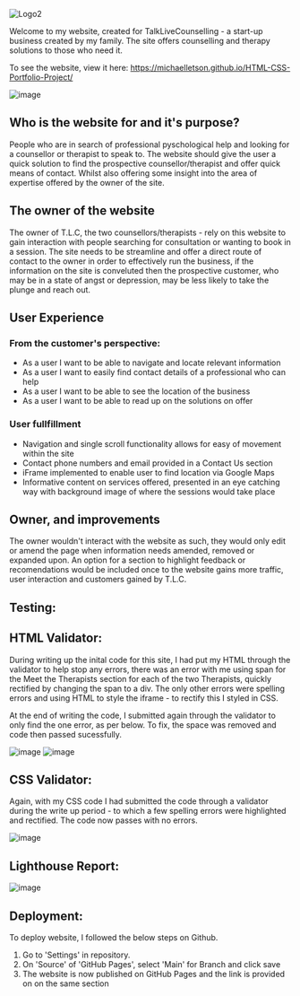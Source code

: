 ![Logo2](https://user-images.githubusercontent.com/93741957/147664655-e3b6b478-7146-42b3-a4fb-b8b3feb1c57d.png)

Welcome to my website, created for TalkLiveCounselling - a start-up business created by my family. 
The site offers counselling and therapy solutions to those who need it.

To see the website, view it here: https://michaelletson.github.io/HTML-CSS-Portfolio-Project/ 

![image](https://user-images.githubusercontent.com/93741957/147678956-a1805889-af32-4b96-80b6-792f66e59244.png)

<h2>Who is the website for and it's purpose?</h2> 

People who are in search of professional pyschological help and looking for a counsellor or therapist to speak to. The website should give the user a quick solution to find the prospective counsellor/therapist and offer quick means of contact. Whilst also offering some insight into the area of expertise offered by the owner of the site. 

<h2>The owner of the website</h2>

The owner of T.L.C, the two counsellors/therapists - rely on this website to gain interaction with people searching for consultation or wanting to book in a session. The site needs to be streamline and offer a direct route of contact to the owner in order to effectively run the business, if the information on the site is conveluted then the prospective customer, who may be in a state of angst or depression, may be less likely to take the plunge and reach out.

<h2>User Experience</h2>

<h3>From the customer's perspective:</h3>
<ul>
  <li>As a user I want to be able to navigate and locate relevant information</li>
  <li>As a user I want to easily find contact details of a professional who can help</li>
  <li>As a user I want to be able to see the location of the business</li>
  <li>As a user I want to be able to read up on the solutions on offer</li>
</ul>

<h3>User fullfillment</h3>
<ul>
  <li>Navigation and single scroll functionality allows for easy of movement within the site</li>
  <li>Contact phone numbers and email provided in a Contact Us section</li>
  <li>iFrame implemented to enable user to find location via Google Maps</li>
  <li>Informative content on services offered, presented in an eye catching way with background image of where the sessions would take place</li>
</ul>

<h2>Owner, and improvements</h2>
The owner wouldn't interact with the website as such, they would only edit or amend the page when information needs amended, removed or expanded upon. 
An option for a section to highlight feedback or recomendations would be included once to the website gains more traffic, user interaction and customers gained by T.L.C.

<h2>Testing:</h2>

<h3></h3>

<h2>HTML Validator:</h2>

During writing up the inital code for this site, I had put my HTML through the validator to help stop any errors, there was an error with me using span for the Meet the Therapists section for each of the two Therapists, quickly rectified by changing the span to a div. The only other errors were spelling errors and using HTML to style the iframe - to rectify this I styled in CSS. 
  
 At the end of writing the code, I submitted again through the validator to only find the one error, as per below. To fix, the space was removed and code then passed sucessfully.

![image](https://user-images.githubusercontent.com/93741957/147665078-bb7128b2-8005-447c-8cbb-9f40a564837c.png)
![image](https://user-images.githubusercontent.com/93741957/147665848-4c099c60-82a5-4bf9-bb67-e697e3678060.png)

<h2>CSS Validator:</h2>
  
Again, with my CSS code I had submitted the code through a validator during the write up period - to which a few spelling errors were highlighted and rectified. The code now passes with no errors. 

![image](https://user-images.githubusercontent.com/93741957/147666040-f4669d88-30ba-47b8-932d-40304f57cf36.png)

<h2>Lighthouse Report:</h2>

![image](https://user-images.githubusercontent.com/93741957/147678419-20ade7b9-4c34-4770-b4c6-3a03d2e88e77.png)

<h2>Deployment:</h2>

To deploy website, I followed the below steps on Github.

<ol>
  <li>Go to 'Settings' in repository.</li>
  <li>On 'Source' of 'GitHub Pages', select 'Main' for Branch and click save</li>
  <li>The website is now published on GitHub Pages and the link is provided on on the same section</li>
</ol>
